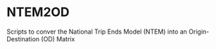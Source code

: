 # NTEM2OD
Scripts to conver the National Trip Ends Model (NTEM) into an Origin-Destination (OD) Matrix

